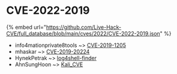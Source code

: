 # CVE-2022-2019
{% embed url="https://github.com/Live-Hack-CVE/full_database/blob/main/cves/2022/CVE-2022-2019.json" %}

* info4mationprivate8tools ~> [CVE-2019-1205](https://www.alice-snow.ru/2022/database/cve-2022-2019/cve-2019-1205-info4mationprivate8tools)
* mhaskar ~> [CVE-2019-20224](https://www.alice-snow.ru/2022/database/cve-2022-2019/cve-2019-20224-mhaskar)
* HynekPetrak ~> [log4shell-finder](https://www.alice-snow.ru/2022/database/cve-2022-2019/log4shell-finder-hynekpetrak)
* AhnSungHoon ~> [Kali_CVE](https://www.alice-snow.ru/2022/database/cve-2022-2019/kali_cve-ahnsunghoon)